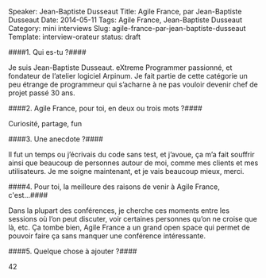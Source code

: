 Speaker: Jean-Baptiste Dusseaut
Title: Agile France, par Jean-Baptiste Dusseaut
Date: 2014-05-11
Tags: Agile France, Jean-Baptiste Dusseaut
Category: mini interviews
Slug: agile-france-par-jean-baptiste-dusseaut
Template: interview-orateur
status: draft




####1. Qui es-tu ?####

Je suis Jean-Baptiste Dusseaut. eXtreme Programmer passionné, et fondateur de l’atelier logiciel Arpinum. Je fait partie de cette catégorie un peu étrange de programmeur qui s’acharne à ne pas vouloir devenir chef de projet passé 30 ans.

####2. Agile France, pour toi, en deux ou trois mots ?####

Curiosité, partage, fun
 
####3. Une anecdote ?####

Il fut un temps ou j’écrivais du code sans test, et j’avoue, ça m’a fait souffrir ainsi que beaucoup de personnes autour de moi, comme mes clients et mes utilisateurs. Je me soigne maintenant, et je vais beaucoup mieux, merci.

####4. Pour toi, la meilleure des raisons de venir à Agile France, c'est...####

Dans la plupart des conférences, je cherche ces moments entre les sessions où l’on peut discuter, voir certaines personnes qu’on ne croise que là, etc. Ça tombe bien, Agile France a un grand open space qui permet de pouvoir faire ça sans manquer une conférence intéressante. 

####5. Quelque chose à ajouter ?####

42 
